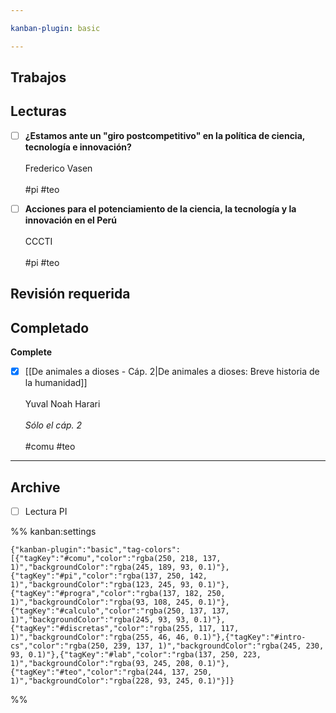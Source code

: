 ```yaml
---

kanban-plugin: basic

---
```


## Trabajos



## Lecturas

- [ ] **¿Estamos ante un "giro postcompetitivo" en la política de ciencia, tecnología e innovación?**<br><br>Frederico Vasen<br><br>#pi #teo
- [ ] **Acciones para el potenciamiento de la ciencia, la tecnología y la innovación en el Perú**<br><br>CCCTI<br><br>#pi #teo


## Revisión requerida



## Completado

**Complete**
- [x] [[De animales a dioses - Cáp. 2|De animales a dioses: Breve historia de la humanidad]]<br><br>Yuval Noah Harari<br><br>*Sólo el cáp. 2*<br><br>#comu #teo


***

## Archive

- [ ] Lectura PI

%% kanban:settings
```
{"kanban-plugin":"basic","tag-colors":[{"tagKey":"#comu","color":"rgba(250, 218, 137, 1)","backgroundColor":"rgba(245, 189, 93, 0.1)"},{"tagKey":"#pi","color":"rgba(137, 250, 142, 1)","backgroundColor":"rgba(123, 245, 93, 0.1)"},{"tagKey":"#progra","color":"rgba(137, 182, 250, 1)","backgroundColor":"rgba(93, 108, 245, 0.1)"},{"tagKey":"#calculo","color":"rgba(250, 137, 137, 1)","backgroundColor":"rgba(245, 93, 93, 0.1)"},{"tagKey":"#discretas","color":"rgba(255, 117, 117, 1)","backgroundColor":"rgba(255, 46, 46, 0.1)"},{"tagKey":"#intro-cs","color":"rgba(250, 239, 137, 1)","backgroundColor":"rgba(245, 230, 93, 0.1)"},{"tagKey":"#lab","color":"rgba(137, 250, 223, 1)","backgroundColor":"rgba(93, 245, 208, 0.1)"},{"tagKey":"#teo","color":"rgba(244, 137, 250, 1)","backgroundColor":"rgba(228, 93, 245, 0.1)"}]}
```
%%